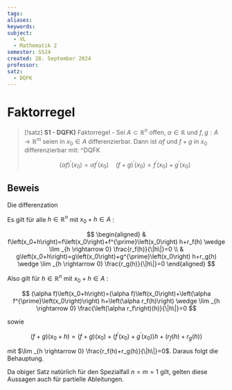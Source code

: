 ```yaml
---
tags: 
aliases: 
keywords: 
subject:
  - VL
  - Mathematik 2
semester: SS24
created: 28. September 2024
professor: 
satz:
  - DQFK
---
```

 

# Faktorregel

> [!satz] **S1 - DQFK)** Faktorregel - Sei $A \subset \mathbb{R}^n$ offen, $\alpha \in \mathbb{R}$ und $f, g: A \rightarrow \mathbb{R}^m$ seien in $x_0 \in A$ differenzierbar. Dann ist $\alpha f$ und $f+g$ in $x_0$ differenzierbar mit: ^DQFK
> 
> $$
> (\alpha f)^{\prime}\left(x_0\right)=\alpha f^{\prime}\left(x_0\right) \quad(f+g)^{\prime}\left(x_0\right)=f^{\prime}\left(x_0\right)+g^{\prime}\left(x_0\right)
> $$

## Beweis

Die differenzation 

Es gilt für alle $h \in \mathbb{R}^n$ mit $x_0+h \in A$ :

$$
\begin{aligned}
& f\left(x_0+h\right)=f\left(x_0\right)+f^{\prime}\left(x_0\right) h+r_f(h) \wedge \lim _{h \rightarrow 0} \frac{r_f(h)}{\|h\|}=0 \\
& g\left(x_0+h\right)=g\left(x_0\right)+g^{\prime}\left(x_0\right) h+r_g(h) \wedge \lim _{h \rightarrow 0} \frac{r_g(h)}{\|h\|}=0
\end{aligned}
$$


Also gilt für $h \in \mathbb{R}^n$ mit $x_0+h \in A$ :

$$
(\alpha f)\left(x_0+h\right)=(\alpha f)\left(x_0\right)+\left(\alpha f^{\prime}\left(x_0\right)\right) h+\left(\alpha r_f(h)\right) \wedge \lim _{h \rightarrow 0} \frac{\left(\alpha r_f\right)(h)}{\|h\|}=0
$$

sowie

$$
(f+g)\left(x_0+h\right)=(f+g)\left(x_0\right)+\left(f^{\prime}\left(x_0\right)+g^{\prime}\left(x_0\right)\right) h+\left(r_f(h)+r_g(h)\right)
$$

mit $\lim _{h \rightarrow 0} \frac{r_f(h)+r_g(h)}{\|h\|}=0$. Daraus folgt die Behauptung.

Da obiger Satz natürlich für den Spezialfall $n=m=1$ gilt, gelten diese Aussagen auch für partielle Ableitungen.